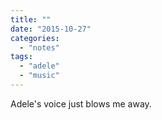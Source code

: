 ```yaml
---
title: ""
date: "2015-10-27"
categories: 
  - "notes"
tags: 
  - "adele"
  - "music"
---
```


Adele's voice just blows me away.
